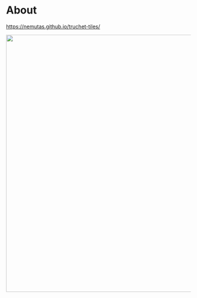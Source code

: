 # About

https://nemutas.github.io/truchet-tiles/

<img src='https://github.com/nemutas/truchet-tiles/assets/46724121/2f06b2f9-3b33-451f-a2c5-54bfa9d4c674' alt='' width='700' />

